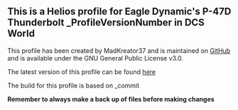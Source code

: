 ## This is a Helios profile for Eagle Dynamic's P-47D Thunderbolt _ProfileVersionNumber in DCS World

This profile has been created by MadKreator37 and is maintained on [GitHub](_ProjectURL) and is available under the GNU General Public License v3.0.

The latest version of this profile can be found [here](_Repository)

The build for this profile is based on _commit

**Remember to always make a back up of files before making changes**
